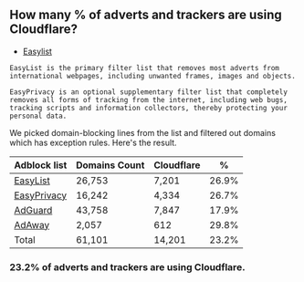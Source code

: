 ## How many % of adverts and trackers are using Cloudflare?


- [Easylist](https://web.archive.org/web/20210516110248/https://easylist.to/)
```
EasyList is the primary filter list that removes most adverts from international webpages, including unwanted frames, images and objects.

EasyPrivacy is an optional supplementary filter list that completely removes all forms of tracking from the internet, including web bugs, tracking scripts and information collectors, thereby protecting your personal data.
```


We picked domain-blocking lines from the list and filtered out domains which has exception rules.
Here's the result.


| Adblock list | Domains Count | Cloudflare | % |
| --- | --- | --- | --- |
| [EasyList](https://easylist.to/easylist/easylist.txt) | 26,753 | 7,201 | 26.9% |
| [EasyPrivacy](https://easylist.to/easylist/easyprivacy.txt) | 16,242 | 4,334 | 26.7% |
| [AdGuard](https://adguardteam.github.io/AdGuardSDNSFilter/Filters/filter.txt) | 43,758 | 7,847 | 17.9% |
| [AdAway](https://raw.githubusercontent.com/AdAway/adaway.github.io/master/hosts.txt) | 2,057 | 612 | 29.8% |
| Total | 61,101 | 14,201 | 23.2% |


### 23.2% of adverts and trackers are using Cloudflare.